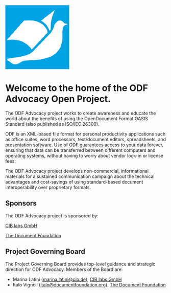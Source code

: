 <img src="img/odf-logo.png" width="200">

# Welcome to the home of the ODF Advocacy Open Project.

The ODF Advocacy project works to create awareness and educate the world about the benefits of using the OpenDocument Format OASIS Standard (also published as ISO/IEC 26300).

ODF is an XML-based file format for personal productivity applications such as office suites, word processors, text/document editors, spreadsheets, and presentation software. Use of ODF guarantees access to your data forever, ensuring that data can be transferred between different computers and operating systems, without having to worry about vendor lock-in or license fees.

The ODF Advocacy project develops non-commercial, informational materials for a sustained communication campaign about the technical advantages and cost-savings of using standard-based document interoperability over proprietary formats.

## Sponsors

The ODF Advocacy project is sponsored by:

[CIB labs GmbH](https://www.cib.de/)

[The Document Foundation](https://www.documentfoundation.org/)

## Project Governing Board

The Project Governing Board provides top-level guidance and strategic direction for ODF Advocacy. Members of the Board are: 

*  Marina Latini (marina.latini@cib.de), [CIB labs GmbH](https://www.cib.de/)
*  Italo Vignoli (italo@documentfoundation.org), [The Document Foundation](https://www.documentfoundation.org/)

 
